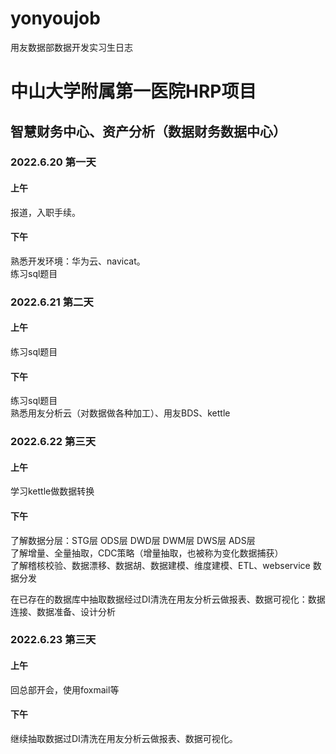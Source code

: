 # yonyoujob
用友数据部数据开发实习生日志

# 中山大学附属第一医院HRP项目
## 智慧财务中心、资产分析（数据财务数据中心）
### 2022.6.20 第一天
#### 上午
报道，入职手续。
#### 下午
熟悉开发环境：华为云、navicat。  
练习sql题目

### 2022.6.21 第二天
#### 上午
练习sql题目
#### 下午
练习sql题目  
熟悉用友分析云（对数据做各种加工）、用友BDS、kettle

### 2022.6.22 第三天
#### 上午
学习kettle做数据转换
#### 下午
了解数据分层：STG层  ODS层 DWD层 DWM层 DWS层 ADS层   
了解增量、全量抽取，CDC策略（增量抽取，也被称为变化数据捕获）  
了解稽核校验、数据漂移、数据胡、数据建模、维度建模、ETL、webservice 数据分发  
  
在已存在的数据库中抽取数据经过DI清洗在用友分析云做报表、数据可视化：数据连接、数据准备、设计分析

### 2022.6.23 第三天
#### 上午
回总部开会，使用foxmail等
#### 下午
继续抽取数据过DI清洗在用友分析云做报表、数据可视化。
